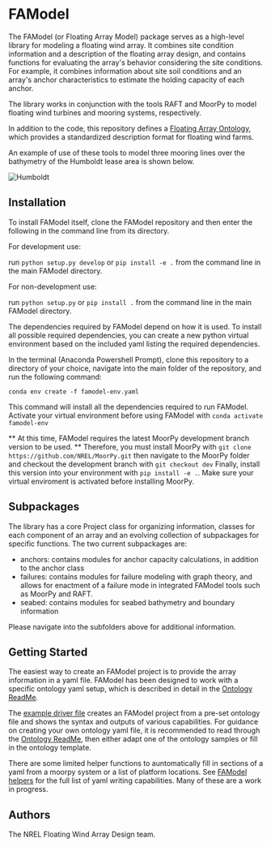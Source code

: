 # FAModel

The FAModel (or Floating Array Model) package serves as a high-level library for
modeling a floating wind array. It combines site condition information and a 
description of the floating array design, and contains functions for evaluating
the array's behavior considering the site conditions. For example, it combines
information about site soil conditions and an array's anchor characteristics to
estimate the holding capacity of each anchor.

The library works in conjunction with the tools RAFT and MoorPy to model floating
wind turbines and mooring systems, respectively.

In addition to the code, this repository defines a 
[Floating Array Ontology](https://github.com/FloatingArrayDesign/FAModel/tree/main/famodel/ontology), 
which provides a standardized description format for floating wind farms. 

An example of use of these tools to model three mooring lines over the bathymetry 
of the Humboldt lease area is shown below.

![Humboldt](famodel/seabed/images/slopeview4.PNG)


## Installation

To install FAModel itself, clone the FAModel repository and then enter the 
following in the command line from its directory.

For development use:

run ```python setup.py develop``` or ```pip install -e .``` from the command line in the main FAModel directory.

For non-development use:

run ```python setup.py``` or ```pip install .``` from the command line in the main FAModel directory.

The dependencies required by FAModel depend on how it is used. To install all
possible required dependencies, you can create a 
new python virtual environment based on the included yaml listing the required 
dependencies.

In the terminal (Anaconda Powershell Prompt), clone this repository to a 
directory of your choice, navigate into the main folder of the repository, and 
run the following command:

    conda env create -f famodel-env.yaml

This command will install all the dependencies required to run FAModel.
Activate your virtual environment before using FAModel with ```conda activate famodel-env```

** At this time, FAModel requires the latest MoorPy development branch version to be used. **
Therefore, you must install MoorPy with ```git clone https://github.com/NREL/MoorPy.git```
then navigate to the MoorPy folder and checkout the development branch with ```git checkout dev```
Finally, install this version into your environment with ```pip install -e .```.
Make sure your virtual enviroment is activated before installing MoorPy.


## Subpackages

The library has a core Project class for organizing information, classes for each component of an array and an evolving
collection of subpackages for specific functions. The two current subpackages are:

- anchors: contains modules for anchor capacity calculations, in addition to the anchor class
- failures: contains modules for failure modeling with graph theory, and allows for enactment of a failure mode in integrated FAModel tools such as MoorPy and RAFT.
- seabed: contains modules for seabed bathymetry and boundary information

Please navigate into the subfolders above for additional information.

## Getting Started
The easiest way to create an FAModel project is to provide the array information in a yaml file. FAModel has been designed to work with a specific ontology yaml setup, which is described in detail in the [Ontology ReadMe](./famodel/ontology/README.md).

The [example driver file](./famodel/example_driver.py) creates an FAModel project from a pre-set ontology file and shows the syntax and outputs of various capabilities. For guidance on creating your own ontology yaml file, it is recommended to read through the [Ontology ReadMe](./famodel/ontology/README.md), then either adapt one of the ontology samples or fill in the ontology template. 

There are some limited helper functions to auntomatically fill in sections of a yaml from a moorpy system or a list of platform locations. See [FAModel helpers](./famodel/helpers.py) for the full list of yaml writing capabilities. Many of these are a work in progress.


## Authors

The NREL Floating Wind Array Design team.